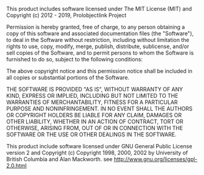 This product includes software licensed under The MIT License (MIT) and
Copyright (c) 2012 - 2019, Prolobjectlink Project

Permission is hereby granted, free of charge, to any person obtaining a copy
of this software and associated documentation files (the "Software"), to deal
in the Software without restriction, including without limitation the rights
to use, copy, modify, merge, publish, distribute, sublicense, and/or sell
copies of the Software, and to permit persons to whom the Software is
furnished to do so, subject to the following conditions:

The above copyright notice and this permission notice shall be included in
all copies or substantial portions of the Software.

THE SOFTWARE IS PROVIDED "AS IS", WITHOUT WARRANTY OF ANY KIND, EXPRESS OR
IMPLIED, INCLUDING BUT NOT LIMITED TO THE WARRANTIES OF MERCHANTABILITY,
FITNESS FOR A PARTICULAR PURPOSE AND NONINFRINGEMENT. IN NO EVENT SHALL THE
AUTHORS OR COPYRIGHT HOLDERS BE LIABLE FOR ANY CLAIM, DAMAGES OR OTHER
LIABILITY, WHETHER IN AN ACTION OF CONTRACT, TORT OR OTHERWISE, ARISING FROM,
OUT OF OR IN CONNECTION WITH THE SOFTWARE OR THE USE OR OTHER DEALINGS IN
THE SOFTWARE.

This product include software licensed under GNU General Public License version 2
and Copyright (c) Copyright 1998, 2000, 2002 by University of British Columbia and 
Alan Mackworth.
see http://www.gnu.org/licenses/gpl-2.0.html